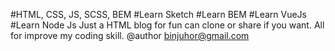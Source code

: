 #HTML, CSS, JS, SCSS, BEM
#Learn Sketch
#Learn BEM
#Learn VueJs
#Learn Node Js
Just a HTML blog for fun can clone or share if you want. All for improve my coding skill.
@author <binjuhor@gmail.com>